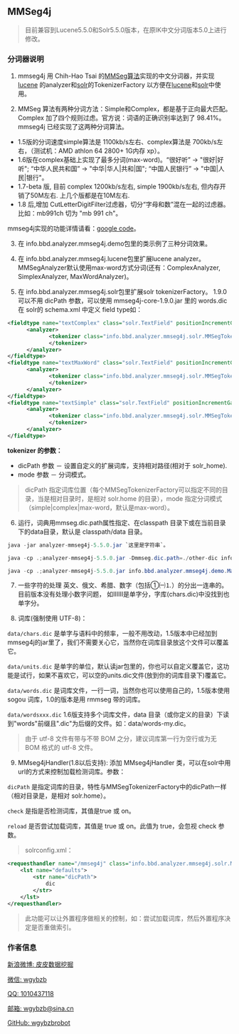 ## MMSeg4j

> 目前兼容到Lucene5.5.0和Solr5.5.0版本，在原IK中文分词版本5.0上进行修改。

### 分词器说明

1. mmseg4j 用 Chih-Hao Tsai 的[MMSeg算法](http://technology.chtsai.org/mmseg/)实现的中文分词器，并实现[lucene](http://lucene.apache.org/)
的analyzer和[solr](http://lucene.apache.org/)的TokenizerFactory 以方便在[lucene](http://lucene.apache.org/)和[solr](http://lucene.apache.org/)中使用。

2. MMSeg 算法有两种分词方法：Simple和Complex，都是基于正向最大匹配。Complex 加了四个规则过虑。官方说：词语的正确识别率达到了 98.41%。mmseg4j 已经实现了这两种分词算法。

* 1.5版的分词速度simple算法是 1100kb/s左右、complex算法是 700kb/s左右，（测试机：AMD athlon 64 2800+ 1G内存 xp）。
* 1.6版在complex基础上实现了最多分词(max-word)。“很好听” -> "很好|好听"; “中华人民共和国” -> "中华|华人|共和|国"; “中国人民银行” -> "中国|人民|银行"。
* 1.7-beta 版, 目前 complex 1200kb/s左右, simple 1900kb/s左右, 但内存开销了50M左右. 上几个版都是在10M左右.
* 1.8 后,增加 CutLetterDigitFilter过虑器，切分“字母和数”混在一起的过虑器。比如：mb991ch 切为 "mb 991 ch"。

mmseg4j实现的功能详情请看：[google code](http://mmseg4j.googlecode.com/svn/trunk/CHANGES.txt)。

3. 在 info.bbd.analyzer.mmseg4j.demo包里的类示例了三种分词效果。

4. 在 info.bbd.analyzer.mmseg4j.lucene包里扩展lucene analyzer。MMSegAnalyzer默认使用max-word方式分词(还有：ComplexAnalyzer, SimplexAnalyzer, MaxWordAnalyzer)。

5. 在 info.bbd.analyzer.mmseg4j.solr包里扩展solr tokenizerFactory。 1.9.0 可以不用 dicPath 参数，可以使用 mmseg4j-core-1.9.0.jar 里的 words.dic 在 solr的 schema.xml 
中定义 field type如：

```xml
<fieldtype name="textComplex" class="solr.TextField" positionIncrementGap="100">
      <analyzer>
             <tokenizer class="info.bbd.analyzer.mmseg4j.solr.MMSegTokenizerFactory" mode="complex" dicPath="mmseg4j_dic">
             </tokenizer>
      </analyzer>
</fieldtype>
<fieldtype name="textMaxWord" class="solr.TextField" positionIncrementGap="100">
      <analyzer>
             <tokenizer class="info.bbd.analyzer.mmseg4j.solr.MMSegTokenizerFactory" mode="max-word" dicPath="mmseg4j_dic">
             </tokenizer>
      </analyzer>
</fieldtype>
<fieldtype name="textSimple" class="solr.TextField" positionIncrementGap="100">
      <analyzer>
             <tokenizer class="info.bbd.analyzer.mmseg4j.solr.MMSegTokenizerFactory" mode="simple" dicPath="XXX/solr-4.8-example/sentiment//mmseg4j_dic">
             </tokenizer>
      </analyzer>
</fieldtype>
```

**tokenizer 的参数：**
 * dicPath 参数 － 设置自定义的扩展词库，支持相对路径(相对于 solr_home).
 * mode 参数 － 分词模式。

> dicPath 指定词库位置（每个MMSegTokenizerFactory可以指定不同的目录，当是相对目录时，是相对 solr.home 的目录），mode 指定分词模式（simple|complex|max-word，默认是max-word）。

6. 运行，词典用mmseg.dic.path属性指定、在classpath 目录下或在当前目录下的data目录，默认是 classpath/data 目录。

```java
java -jar analyzer-mmseg4j-5.5.0.jar `这里是字符串`。

java -cp .;analyzer-mmseg4j-5.5.0.jar -Dmmseg.dic.path=./other-dic info.bbd.analyzer.mmseg4j.demo.SimpleDemo `这里是字符串`。

java -cp .;analyzer-mmseg4j-5.5.0.jar info.bbd.analyzer.mmseg4j.demo.MaxWordDemo `这里是字符串`
```

7. 一些字符的处理 英文、俄文、希腊、数字（包括①㈠⒈）的分出一连串的。目前版本没有处理小数字问题， 如ⅠⅡⅢ是单字分，字库(chars.dic)中没找到也单字分。

8. 词库(强制使用 UTF-8)：

`data/chars.dic` 是单字与语料中的频率，一般不用改动，1.5版本中已经加到mmseg4j的jar里了，我们不需要关心它，当然你在词库目录放这个文件可以覆盖它。

`data/units.dic` 是单字的单位，默认读jar包里的，你也可以自定义覆盖它，这功能是试行，如果不喜欢它，可以空的units.dic文件(放到你的词库目录下)覆盖它。

`data/words.dic` 是词库文件，一行一词，当然你也可以使用自己的，1.5版本使用 sogou 词库，1.0的版本是用 rmmseg 带的词库。

`data/wordsxxx.dic` 1.6版支持多个词库文件，data 目录（或你定义的目录）下读到"words"前缀且".dic"为后缀的文件。如：data/words-my.dic。

> 由于 utf-8 文件有带与不带 BOM 之分，建议词库第一行为空行或为无 BOM 格式的 utf-8 文件。

9. MMseg4jHandler(1.8以后支持): 添加 MMseg4jHandler 类，可以在solr中用url的方式来控制加载检测词库。参数：

`dicPath` 是指定词库的目录，特性与MMSegTokenizerFactory中的dicPath一样（相对目录是，是相对 solr.home）。

`check` 是指是否检测词库，其值是true 或 on。

`reload` 是否尝试加载词库，其值是 true 或 on。此值为 true，会忽视 check 参数。

> solrconfig.xml：

```xml
<requesthandler name="/mmseg4j" class="info.bbd.analyzer.mmseg4j.solr.MMseg4jHandler">
    <lst name="defaults">
        <str name="dicPath">
            dic
        </str>
    </lst>
</requesthandler>
```

> 此功能可以让外置程序做相关的控制，如：尝试加载词库，然后外置程序决定是否重做索引。

### 作者信息

[新浪微博: 皮皮数据挖掘](http://www.weibo.com/u/1862087393 "新浪微博")

[微信: wgybzb](https://github.com/wgybzbrobot "微信")

[QQ: 1010437118](https://github.com/wgybzbrobot "QQ")

[邮箱: wgybzb@sina.cn](https://github.com/wgybzbrobot "邮箱")

[GitHub: wgybzbrobot](https://github.com/wgybzbrobot "GitHub首页")

